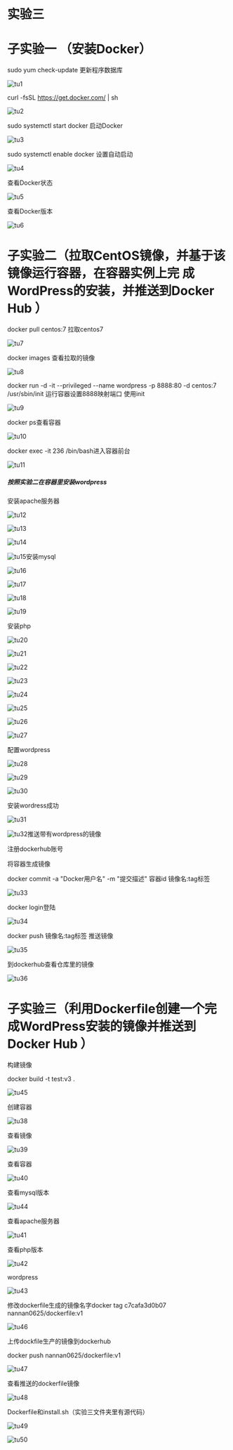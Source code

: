 # 实验三

# 子实验一  （安装Docker）

sudo yum check-update 更新程序数据库

![tu1](/image3/tu1.png)

curl -fsSL https://get.docker.com/ | sh

![tu2](/image3/tu2.png)

sudo systemctl start docker 启动Docker

![tu3](/image3/tu3.png)

sudo systemctl enable docker 设置自动启动

![tu4](/image3/tu4.png)

查看Docker状态

![tu5](/image3/tu5.png)

查看Docker版本

![tu6](/image3/tu6.png)

# 子实验二（拉取CentOS镜像，并基于该镜像运行容器，在容器实例上完 成WordPress的安装，并推送到Docker Hub ）

docker pull centos:7 拉取centos7

![tu7](/image3/tu7.png)

docker images 查看拉取的镜像

![tu8](/image3/tu8.png)

docker run -d -it --privileged --name wordpress -p 8888:80 -d centos:7 /usr/sbin/init  运行容器设置8888映射端口 使用init

![tu9](/image3/tu9.png)

docker ps查看容器

![tu10](/image3/tu10.png)

docker exec -it 236 /bin/bash进入容器前台

![tu11](/image3/tu11.png)

##### 按照实验二在容器里安装wordpress

安装apache服务器

![tu12](/image3/tu12.png)

![tu13](/image3/tu13.png)

![tu14](/image3/tu14.png)

![tu15](/image3/tu15.png)安装mysql

![tu16](/image3/tu16.png)

![tu17](/image3/tu17.png)

![tu18](/image3/tu18.png)

![tu19](/image3/tu19.png)

安装php

![tu20](/image3/tu20.png)

![tu21](/image3/tu21.png)

![tu22](/image3/tu22.png)

![tu23](/image3/tu23.png)

![tu24](/image3/tu24.png)

![tu25](/image3/tu25.png)

![tu26](/image3/tu26.png)

![tu27](/image3/tu27.png)

配置wordpress

![tu28](/image3/tu28.png)

![tu29](/image3/tu29.png)

![tu30](/image3/tu30.png)

安装wordress成功

![tu31](/image3/tu31.png)

![tu32](/image3/tu32.png)推送带有wordpress的镜像

注册dockerhub账号

将容器生成镜像

docker commit -a "Docker用户名" -m "提交描述" 容器id 镜像名:tag标签

![tu33](/image3/tu33.png)

docker login登陆

![tu34](/image3/tu34.png)

docker push 镜像名:tag标签   推送镜像

![tu35](/image3/tu35.png)

到dockerhub查看仓库里的镜像

![tu36](/image3/tu36.png)

# 子实验三（利用Dockerfile创建一个完成WordPress安装的镜像并推送到Docker Hub ）

构建镜像

docker build -t test:v3 .

![tu45](/image3/tu45.png)

创建容器

![tu38](/image3/tu38.png)

查看镜像

![tu39](/image3/tu39.png)

查看容器

![tu40](/image3/tu40.png)

查看mysql版本

![tu44](/image3/tu44.png)

查看apache服务器

![tu41](/image3/tu41.png)

查看php版本

![tu42](/image3/tu42.png)

wordpress

![tu43](/image3/tu43.png)

修改dockerfile生成的镜像名字docker tag c7cafa3d0b07 nannan0625/dockerfile:v1

![tu46](/image3/tu46.png)

上传dockfile生产的镜像到dockerhub

docker push nannan0625/dockerfile:v1

![tu47](/image3/tu47.png)

查看推送的dockerfile镜像

![tu48](/image3/tu48.png)

Dockerfile和install.sh（实验三文件夹里有源代码）

![tu49](/image3/tu49.png)

![tu50](/image3/tu50.png)